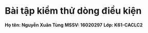 # Bài tập kiểm thử dòng điều kiện

**Họ tên: Nguyễn Xuân Tùng**
**MSSV: 16020297**
**Lớp: K61-CACLC2**

